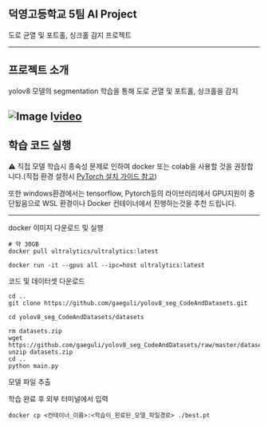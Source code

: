 ## 덕영고등학교 5팀 AI Project

도로 균열 및 포트홀, 싱크홀 감지 프로젝트


---

## 프로젝트 소개

yolov8 모델의 segmentation 학습을 통해 도로 균열 및 포트홀, 싱크홀을 감지


![Image](https://github.com/user-attachments/assets/421ed14c-fe10-4a19-a005-759ddcc34b04)
I[video](https://github.com/user-attachments/assets/9055a9f0-63a4-4d05-a6c2-b5d29f71990a)
---

## 학습 코드 실행

⚠️ 직접 모델 학습시 종속성 문제로 인하여 docker 또는 colab을 사용할 것을 권장합니다.(직접 환경 설정시 [PyTorch 설치 가이드 참고](https://pytorch.org/get-started/locally/))

또한 windows환경에서는 tensorflow, Pytorch등의 라이브러리에서 GPU지원이 중단됬음으로 WSL 환경이나 Docker 컨테이너에서 진행하는것을 추천 드립니다.

---


docker 이미지 다운로드 및 실행
```
# 약 30GB
docker pull ultralytics/ultralytics:latest

docker run -it --gpus all --ipc=host ultralytics:latest
```

코드 및 데이터셋 다운로드
```
cd ..
git clone https://github.com/gaeguli/yolov8_seg_CodeAndDatasets.git

cd yolov8_seg_CodeAndDatasets/datasets

rm datasets.zip
wget https://github.com/gaeguli/yolov8_seg_CodeAndDatasets/raw/master/datasets/datasets.zip
unzip datasets.zip
cd ..
python main.py
```
모델 파일 추출


학습 완료 후 외부 터미널에서 입력
```
docker cp <컨테이너_이름>:<학습이_왼료된_모델_파일경로> ./best.pt
```
